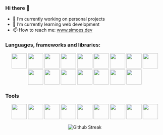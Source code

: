 ### Hi there 👋

- 🔭 I’m currently working on personal projects
- 🌱 I’m currently learning web development
- 📫 How to reach me: www.simoes.dev

### Languages, frameworks and libraries:

<p align="center">
  <img width="48" height="48" src="https://cdn.svgporn.com/logos/react.svg" />
  <img width="48" height="48" src="https://cdn.svgporn.com/logos/sqlite.svg" />
  <img width="48" height="48" src="https://cdn.svgporn.com/logos/mysql.svg" />
  <img width="48" height="48" src="https://cdn.svgporn.com/logos/html-5.svg" />
  <img width="48" height="48" src="https://cdn.svgporn.com/logos/css-3.svg" />
  <img width="48" height="48" src="https://cdn.svgporn.com/logos/javascript.svg" />
  <img width="48" height="48" src="https://cdn.svgporn.com/logos/tailwindcss-icon.svg" />
  <img width="48" height="48" src="https://cdn.svgporn.com/logos/nextjs.svg" />
  <img width="48" height="48" src="https://cdn.svgporn.com/logos/wordpress-icon.svg" />
  <img width="48" height="48" src="https://cdn.svgporn.com/logos/laravel.svg" />
  <img width="48" height="48" src="https://cdn.svgporn.com/logos/php.svg" />
  <img width="48" height="48" src="https://cdn.svgporn.com/logos/flutter.svg" />
  <img width="48" height="48" src="https://cdn.svgporn.com/logos/c.svg" />
  <img width="48" height="48" src="https://cdn.svgporn.com/logos/c-plusplus.svg" />
  <img width="48" height="48" src="https://cdn.svgporn.com/logos/java.svg" />
  <img width="48" height="48" src="https://cdn.svgporn.com/logos/vercel-icon.svg" />
</p>

### Tools

<p align="center">
  <img width="48" height="48" src="https://cdn.svgporn.com/logos/codepen-icon.svg" />
  <img width="48" height="48" src="https://cdn.svgporn.com/logos/visual-studio-code.svg" />
  <img width="48" height="48" src="https://cdn.svgporn.com/logos/vim.svg" />
  <img width="48" height="48" src="https://cdn.svgporn.com/logos/webpack.svg" />
  <img width="48" height="48" src="https://cdn.svgporn.com/logos/gulp.svg" />
  <img width="48" height="48" src="https://cdn.svgporn.com/logos/npm.svg" />
  <img width="48" height="48" src="https://cdn.svgporn.com/logos/yarn.svg" />
  <img width="48" height="48" src="https://cdn.svgporn.com/logos/git-icon.svg" />
  <img width="48" height="48" src="https://cdn.svgporn.com/logos/ubuntu.svg" />
</p>

<p align="center">
  <img src="https://github-readme-streak-stats.herokuapp.com?user=devsimoes&theme=dark" alt="Github Streak" />
</p>
